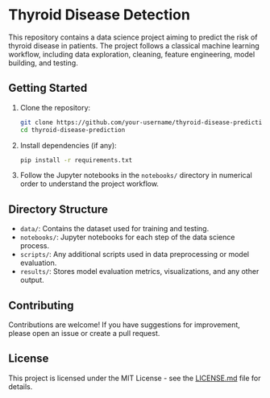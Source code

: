 # Thyroid Disease Detection
This repository contains a data science project aiming to predict the risk of thyroid disease in patients. The project follows a classical machine learning workflow, including data exploration, cleaning, feature engineering, model building, and testing.

## Getting Started

1. Clone the repository:

    ```bash
    git clone https://github.com/your-username/thyroid-disease-prediction.git
    cd thyroid-disease-prediction
    ```

2. Install dependencies (if any):

    ```bash
    pip install -r requirements.txt
    ```

3. Follow the Jupyter notebooks in the `notebooks/` directory in numerical order to understand the project workflow.

## Directory Structure

- `data/`: Contains the dataset used for training and testing.
- `notebooks/`: Jupyter notebooks for each step of the data science process.
- `scripts/`: Any additional scripts used in data preprocessing or model evaluation.
- `results/`: Stores model evaluation metrics, visualizations, and any other output.

## Contributing

Contributions are welcome! If you have suggestions for improvement, please open an issue or create a pull request.

## License

This project is licensed under the MIT License - see the [LICENSE.md](LICENSE.md) file for details.
